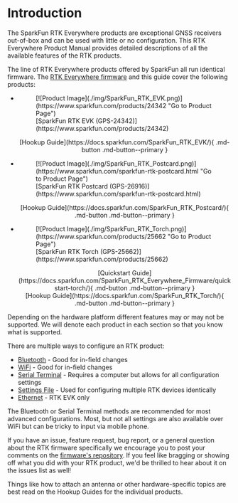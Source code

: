 # Introduction

The SparkFun RTK Everywhere products are exceptional GNSS receivers out-of-box and can be used with little or no configuration. This RTK Everywhere Product Manual provides detailed descriptions of all the available features of the RTK products.

The line of RTK Everywhere products offered by SparkFun all run identical firmware. The [RTK Everywhere firmware](https://github.com/sparkfun/SparkFun_RTK_Everywhere_Firmware) and this guide cover the following products:

<div class="grid cards" markdown>

-   <figure markdown>
	[![Product Image](./img/SparkFun_RTK_EVK.png)](https://www.sparkfun.com/products/24342 "Go to Product Page")
	<figcaption markdown>
	[SparkFun RTK EVK (GPS-24342)](https://www.sparkfun.com/products/24342)
	</figcaption>
	</figure>

	<center>
	[Hookup Guide](https://docs.sparkfun.com/SparkFun_RTK_EVK/){ .md-button .md-button--primary }
	</center>

-   <figure markdown>
	[![Product Image](./img/SparkFun_RTK_Postcard.png)](https://www.sparkfun.com/sparkfun-rtk-postcard.html "Go to Product Page")
	<figcaption markdown>
	[SparkFun RTK Postcard (GPS-26916)](https://www.sparkfun.com/sparkfun-rtk-postcard.html)
	</figcaption>
	</figure>

	<center>
	[Hookup Guide](https://docs.sparkfun.com/SparkFun_RTK_Postcard/){ .md-button .md-button--primary }
	</center>

-   <figure markdown>
	[![Product Image](./img/SparkFun_RTK_Torch.png)](https://www.sparkfun.com/products/25662 "Go to Product Page")
	<figcaption markdown>
	[SparkFun RTK Torch (GPS-25662)](https://www.sparkfun.com/products/25662)
	</figcaption>
	</figure>

	<center>
	[Quickstart Guide](https://docs.sparkfun.com/SparkFun_RTK_Everywhere_Firmware/quickstart-torch/){ .md-button .md-button--primary }
	<br>
	[Hookup Guide](https://docs.sparkfun.com/SparkFun_RTK_Torch/){ .md-button .md-button--primary }
	</center>

</div>

Depending on the hardware platform different features may or may not be supported. We will denote each product in each section so that you know what is supported.

There are multiple ways to configure an RTK product:

- [Bluetooth](configure_with_bluetooth.md) - Good for in-field changes
- [WiFi](configure_with_wifi.md) - Good for in-field changes
- [Serial Terminal](configure_with_serial.md) - Requires a computer but allows for all configuration settings
- [Settings File](configure_with_settings_file.md) - Used for configuring multiple RTK devices identically
- [Ethernet](configure_with_ethernet.md) - RTK EVK only

The Bluetooth or Serial Terminal methods are recommended for most advanced configurations. Most, but not all settings are also available over WiFi but can be tricky to input via mobile phone.

If you have an issue, feature request, bug report, or a general question about the RTK firmware specifically we encourage you to post your comments on the [firmware's repository](https://github.com/sparkfun/SparkFun_RTK_Everywhere_Firmware/issues). If you feel like bragging or showing off what you did with your RTK product, we'd be thrilled to hear about it on the issues list as well!

Things like how to attach an antenna or other hardware-specific topics are best read on the Hookup Guides for the individual products.
